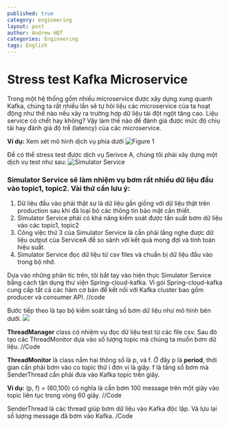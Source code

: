 ```yaml
---
published: true
category: engineering
layout: post
author: Andrew HQT
categories: Engineering
tags: English
---
```

Stress test Kafka Microservice
===

Trong một hệ thống gồm nhiều microservice được xây dựng xung quanh Kafka, chúng ta rất nhiều lần sẽ tự hỏi liệu các microservice của ta hoạt động như thế nào nếu xãy ra trường hợp dữ liệu tải đột ngột tăng cao. Liệu service có chết hay không? Vậy làm thế nào để đánh giá được mức độ chiụ tải hay đánh giá độ trể (latency) của các microservice.

**Ví dụ:** Xem xét mô hình dịch vụ phía dưới
![Figure 1](https://i.imgur.com/XEzbAUW.png)

Để có thể stress test được dịch vụ Serivce A, chúng tôi phải xây dựng một dịch vụ test như sau:
![Simulator Service](https://i.imgur.com/HsgxMoQ.jpg)


### Simulator Service sẽ làm nhiệm vụ bơm rất nhiều dữ liệu đầu vào topic1, topic2. Vài thứ cần lưu ý:
1. Dữ liệu đầu vào phải thật sự là dữ liệu gần giống với dữ liệu thật trên production sau khi đã loại bỏ các thông tin bảo mật cần thiết. 
2. Simulator Service phải có khả năng kiểm soát được tần suất bơm dữ liệu vào các topic1, topic2
3. Công việc thứ 3 của Simulator Service là cần phải lắng nghe được dữ liệu output của ServiceA để so sánh với kết quả mong đợi và tính toán hiệu suất. 
4. Simulator Service đọc dữ liệu từ csv files và chuẩn bị dữ liệu đầu vào trong bộ nhớ.

Dựa vào những phân tíc trên, tôi bắt tay vào hiện thực Simulator Service bằng cách tận dụng thư viện Spring-cloud-kafka. Vì gói Spring-cloud-kafka cung cấp tất cả các hàm cơ bản để kết nối với Kafka cluster bao gồm producer và consumer API. 
//code

Bước tiếp theo là tạo bộ kiểm soát tầng số bơm dữ liệu như mô hình bên dưới. 
![](https://i.imgur.com/PzXAA9A.jpg)

**ThreadManager** class có nhiệm vụ đọc dữ liệu test từ các file csv. Sau đó tạo các ThreadMonitor dựa vào số lượng topic mà chúng ta muốn bơm dữ liệu. 
//Code

**ThreadMonitor** là class nắm hai thông số là p, và f. Ở đây p là **period**, thời gian cần phải bơm vào co topic thứ i đơn vị là giây. f là tầng số bơm mà SenderThread cần phải đưa vào Kafka topic trên giây.

**Ví dụ:** (p, f) = (60,100) có nghĩa là cần bơm 100 message trên một giây vào topic liên tục trong vòng 60 giây. 
//Code

SenderThread là các thread giúp bơm dữ liệu vào Kafka độc lập. Và lựu lại số lượng message đã bơm vào Kafka. 
/Code
